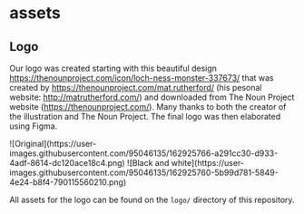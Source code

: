 # assets

## Logo

Our logo was created starting with this beautiful design https://thenounproject.com/icon/loch-ness-monster-337673/ that was created by https://thenounproject.com/mat.rutherford/ (his pesonal website: http://matrutherford.com/) and downloaded from The Noun Project website (https://thenounproject.com/). Many thanks to both the creator of the illustration and The Noun Project. The final logo was then elaborated using Figma.

<div>
![Original](https://user-images.githubusercontent.com/95046135/162925766-a291cc30-d933-4adf-8614-dc120ace18c4.png)
![Black and white](https://user-images.githubusercontent.com/95046135/162925760-5b99d781-5849-4e24-b8f4-790115560210.png)
</div>

All assets for the logo can be found on the `logo/` directory of this repository.
